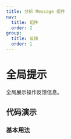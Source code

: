 ```yaml
---
title: 分析 Message 组件
nav:
  title: 组件
  order: 2
group:
  title: 反馈
  order: 1
---
```


# 全局提示

全局展示操作反馈信息。

## 代码演示

### 基本用法

<code src="./demo/basic.tsx"></code>
